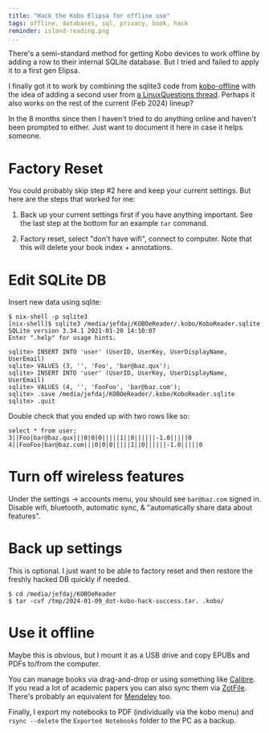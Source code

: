 ```yaml
---
title: "Hack the Kobo Elipsa for offline use"
tags: offline, databases, sql, privacy, book, hack
reminder: island-reading.png
...
```


There's a semi-standard method for getting Kobo devices to work offline by adding a row to their internal SQLite database.
But I tried and failed to apply it to a first gen Elipsa.

I finally got it to work by combining the sqlite3 code from [kobo-offline][ko]
with the idea of adding a second user from [a LinuxQuestions thread][tr].
Perhaps it also works on the rest of the current (Feb 2024) lineup?

In the 8 months since then I haven't tried to do anything online and haven't been prompted to either.
Just want to document it here in case it helps someone.

# Factory Reset

You could probably skip step #2 here and keep your current settings.
But here are the steps that worked for me:

1. Back up your current settings first if you have anything important.
   See the last step at the bottom for an example `tar` command.

3. Factory reset, select "don't have wifi", connect to computer.
Note that this will delete your book index + annotations.

# Edit SQLite DB

Insert new data using sqlite:

~~~{ .bash }
$ nix-shell -p sqlite3
[nix-shell]$ sqlite3 /media/jefdaj/KOBOeReader/.kobo/KoboReader.sqlite 
SQLite version 3.34.1 2021-01-20 14:10:07
Enter ".help" for usage hints.
~~~

~~~{ .sql }
sqlite> INSERT INTO 'user' (UserID, UserKey, UserDisplayName, UserEmail)
sqlite> VALUES (3, '', 'Foo', 'bar@baz.qux');
sqlite> INSERT INTO 'user' (UserID, UserKey, UserDisplayName, UserEmail)
sqlite> VALUES (4, '', 'FooFoo', 'bar@baz.com');
sqlite> .save /media/jefdaj/KOBOeReader/.kobo/KoboReader.sqlite
sqlite> .quit
~~~

Double check that you ended up with two rows like so:

~~~{ .sql }
select * from user;
3||Foo|bar@baz.qux|||0|0|0|||||1||0||||||-1.0|||||0
4||FooFoo|bar@baz.com|||0|0|0|||||1||0||||||-1.0|||||0
~~~

# Turn off wireless features

Under the settings &rarr; accounts menu, you should see `bar@baz.com` signed in.
Disable wifi, bluetooth, automatic sync, & "automatically share data about features".

# Back up settings

This is optional.
I just want to be able to factory reset and then restore the freshly hacked DB quickly if needed.

~~~{ .bash }
$ cd /media/jefdaj/KOBOeReader
$ tar -cvf /tmp/2024-01-09_dot-kobo-hack-success.tar. .kobo/
~~~~

# Use it offline

Maybe this is obvious, but I mount it as a USB drive and copy EPUBs and PDFs to/from the computer.

You can manage books via drag-and-drop or using something like [Calibre][calibre].
If you read a lot of academic papers you can also sync them via [ZotFile][zotfile].
There's probably an equivalent for [Mendeley][mendeley] too.

Finally, I export my notebooks to PDF (individually via the kobo menu) and `rsync --delete` the `Exported Notebooks` folder to the PC as a backup.

[ko]: https://kobo-offline.virgulilla.com/
[tr]: https://www.linuxquestions.org/questions/linux-hardware-18/kobo-touch-cannot-get-past-welcome-to-kobo-4175695159/page2.html
[calibre]: https://calibre-ebook.com/
[zotfile]: https://zotfile.com/
[mendeley]: https://www.mendeley.com/
